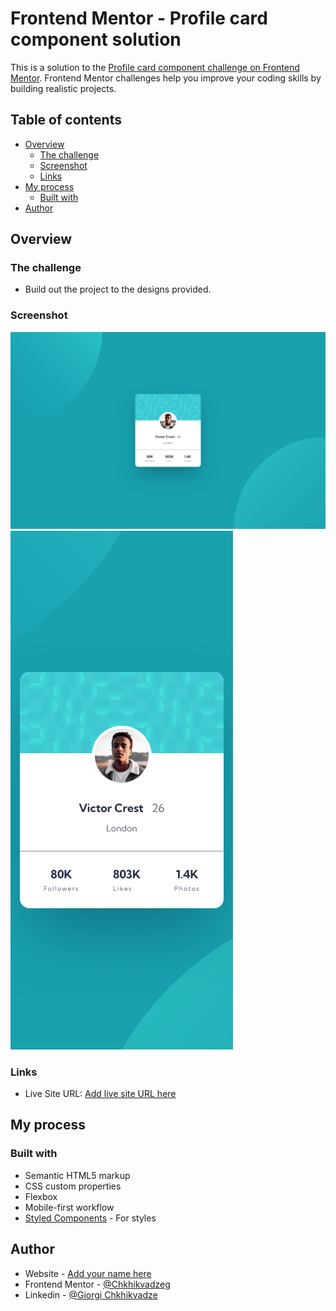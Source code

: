 # Frontend Mentor - Profile card component solution

This is a solution to the [Profile card component challenge on Frontend Mentor](https://www.frontendmentor.io/challenges/profile-card-component-cfArpWshJ). Frontend Mentor challenges help you improve your coding skills by building realistic projects. 

## Table of contents

- [Overview](#overview)
  - [The challenge](#the-challenge)
  - [Screenshot](#screenshot)
  - [Links](#links)
- [My process](#my-process)
  - [Built with](#built-with)
- [Author](#author)


## Overview

### The challenge

- Build out the project to the designs provided.

### Screenshot

![Design of Desktop versions](./design/desktop-design.png)
![Design of Mobile versions](./design/mobile-design.jpg)

### Links

- Live Site URL: [Add live site URL here](https://chkhikvadzeg.github.io/profile-card-component-main/)

## My process

### Built with

- Semantic HTML5 markup
- CSS custom properties
- Flexbox
- Mobile-first workflow
- [Styled Components](https://styled-components.com/) - For styles

## Author

- Website - [Add your name here](https://github.com/Chkhikvadzeg)
- Frontend Mentor - [@Chkhikvadzeg](https://www.frontendmentor.io/profile/Chkhikvadzeg)
- Linkedin - [@Giorgi Chkhikvadze](https://www.linkedin.com/in/giorgi-chkhikvadze-3b4316241/)
